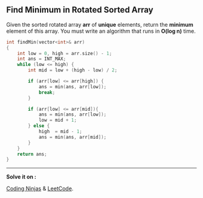 ## Find Minimum in Rotated Sorted Array

Given the sorted rotated array **arr** of **unique** elements, return the **minimum** element of this array.
You must write an algorithm that runs in **O(log n)** time.

```cpp
int findMin(vector<int>& arr)
{
	int low = 0, high = arr.size() - 1;
	int ans = INT_MAX;
	while (low <= high) {
		int mid = low + (high - low) / 2;

		if (arr[low] <= arr[high]) {
			ans = min(ans, arr[low]);
			break;
		}

		if (arr[low] <= arr[mid]){
			ans = min(ans, arr[low]);
			low = mid + 1;
		} else {
			high  = mid - 1;
			ans = min(ans, arr[mid]);
		}
	}
	return ans;
}
```

---

**Solve it on :**

[Coding Ninjas](https://www.codingninjas.com/studio/problems/rotated-array_1093219?utm_source=striver&utm_medium=website&utm_campaign=a_zcoursetuf) &
[LeetCode](https://leetcode.com/problems/find-minimum-in-rotated-sorted-array/).
